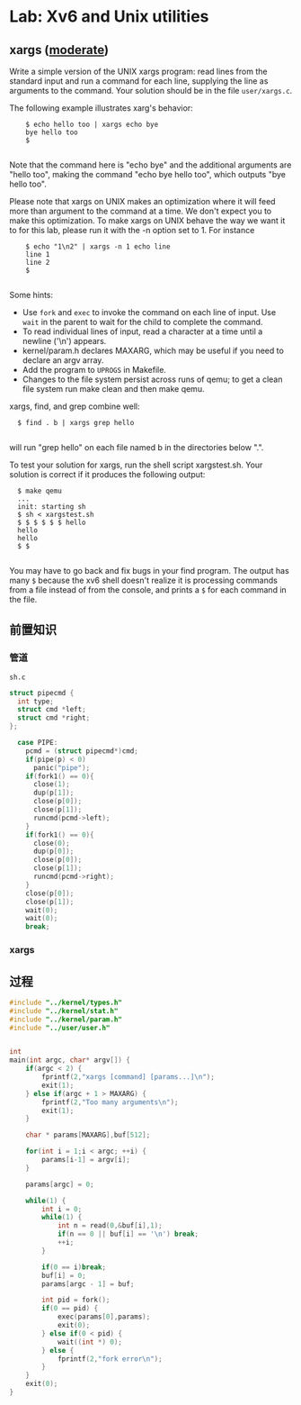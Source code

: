 # Lab: Xv6 and Unix utilities

## xargs ([moderate](https://pdos.csail.mit.edu/6.S081/2021/labs/guidance.html))

Write a simple version of the UNIX xargs program: read lines from the standard input and run a command for each line, supplying the line as arguments to the command. Your solution should be in the file `user/xargs.c`.

The following example illustrates xarg's behavior:

```
    $ echo hello too | xargs echo bye
    bye hello too
    $
  
```

Note that the command here is "echo bye" and the additional arguments are "hello too", making the command "echo bye hello too", which outputs "bye hello too".

Please note that xargs on UNIX makes an optimization where it will feed more than argument to the command at a time. We don't expect you to make this optimization. To make xargs on UNIX behave the way we want it to for this lab, please run it with the -n option set to 1. For instance

```
    $ echo "1\n2" | xargs -n 1 echo line
    line 1
    line 2
    $
  
```

Some hints:

- Use `fork` and `exec` to invoke the command on each line of input. Use `wait` in the parent to wait for the child to complete the command.
- To read individual lines of input, read a character at a time until a newline ('\n') appears.
- kernel/param.h declares MAXARG, which may be useful if you need to declare an argv array.
- Add the program to `UPROGS` in Makefile.
- Changes to the file system persist across runs of qemu; to get a clean file system run make clean and then make qemu.

xargs, find, and grep combine well:

```
  $ find . b | xargs grep hello
  
```

will run "grep hello" on each file named b in the directories below ".".

To test your solution for xargs, run the shell script xargstest.sh. Your solution is correct if it produces the following output:

```
  $ make qemu
  ...
  init: starting sh
  $ sh < xargstest.sh
  $ $ $ $ $ $ hello
  hello
  hello
  $ $   
  
```

You may have to go back and fix bugs in your find program. The output has many `$` because the xv6 shell doesn't realize it is processing commands from a file instead of from the console, and prints a `$` for each command in the file.

## 前置知识

### 管道

`sh.c`

```c
struct pipecmd {
  int type;
  struct cmd *left;
  struct cmd *right;
};
```



```c
  case PIPE:
    pcmd = (struct pipecmd*)cmd;
    if(pipe(p) < 0)
      panic("pipe");
    if(fork1() == 0){
      close(1);
      dup(p[1]);
      close(p[0]);
      close(p[1]);
      runcmd(pcmd->left);
    }
    if(fork1() == 0){
      close(0);
      dup(p[0]);
      close(p[0]);
      close(p[1]);
      runcmd(pcmd->right);
    }
    close(p[0]);
    close(p[1]);
    wait(0);
    wait(0);
    break;
```





### xargs



## 过程

```cpp
#include "../kernel/types.h"
#include "../kernel/stat.h"
#include "../kernel/param.h"
#include "../user/user.h"


int
main(int argc, char* argv[]) {
	if(argc < 2) {
		fprintf(2,"xargs [command] [params...]\n");
		exit(1);
	} else if(argc + 1 > MAXARG) {
		fprintf(2,"Too many arguments\n");
		exit(1);
	}

	char * params[MAXARG],buf[512];

	for(int i = 1;i < argc; ++i) {
		params[i-1] = argv[i];
	}

	params[argc] = 0;

	while(1) {
		int i = 0;
		while(1) {
			int n = read(0,&buf[i],1);
			if(n == 0 || buf[i] == '\n') break;
			++i;
		}

		if(0 == i)break;
		buf[i] = 0;
		params[argc - 1] = buf;

		int pid = fork();
		if(0 == pid) {
			exec(params[0],params);
			exit(0);
		} else if(0 < pid) {
			wait((int *) 0);
		} else {
			fprintf(2,"fork error\n");
		}
	}
	exit(0);
}
```

